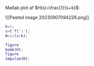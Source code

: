 Matlab plot af $H(s)=\frac{1}{s+k}$:

![[Pasted image 20230907094228.png]]

```Matlab
k=1;
s=t'f('s');
H=1/(s+k);

figure
bode(H);
figure
impulse(H);
```